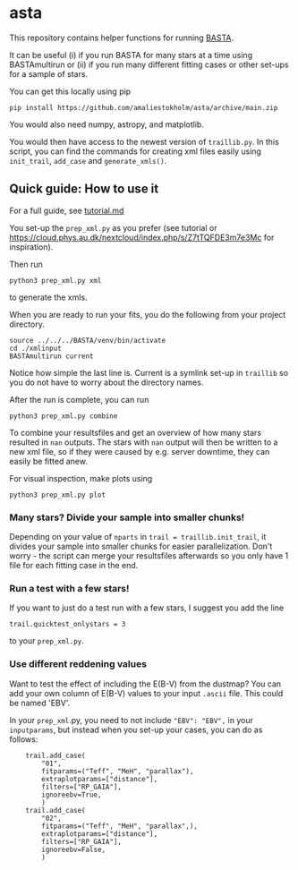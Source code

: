 # asta

This repository contains helper functions for running [BASTA](https://github.com/BASTAcode/BASTA). 

It can be useful (i) if you run BASTA for many stars at a time using BASTAmultirun or (ii) if you run many different fitting cases or other set-ups for a sample of stars.

You can get this locally using pip
```
pip install https://github.com/amaliestokholm/asta/archive/main.zip
```
You would also need numpy, astropy, and matplotlib.

You would then have access to the newest version of `traillib.py`.
In this script, you can find the commands for creating xml files easily using `init_trail`, `add_case` and `generate_xmls()`.


## Quick guide: How to use it
For a full guide, see [tutorial.md](tutorial.md)

You set-up the `prep_xml.py` as you prefer (see tutorial or https://cloud.phys.au.dk/nextcloud/index.php/s/Z7tTQFDE3m7e3Mc for inspiration).

Then run
```
python3 prep_xml.py xml
```
to generate the xmls.

When you are ready to run your fits, you do the following from your project directory.
```
source ../../../BASTA/venv/bin/activate 
cd ./xmlinput
BASTAmultirun current
```
Notice how simple the last line is. Current is a symlink set-up in `traillib` so you do not have to worry about the directory names.

After the run is complete, you can run
```
python3 prep_xml.py combine
```
To combine your resultsfiles and get an overview of how many stars resulted in `nan` outputs.
The stars with `nan` output will then be written to a new xml file, so if they were caused by e.g. server downtime, they can easily be fitted anew.

For visual inspection, make plots using
```
python3 prep_xml.py plot
```

### Many stars? Divide your sample into smaller chunks!
Depending on your value of `nparts` in `trail = traillib.init_trail`, it divides your sample into smaller chunks for easier parallelization. Don't worry - the script can merge your resultsfiles afterwards so you only have 1 file for each fitting case in the end.

### Run a test with a few stars!
If you want to just do a test run with a few stars, I suggest you add the line
```python3
trail.quicktest_onlystars = 3
```
to your `prep_xml.py`.

### Use different reddening values
Want to test the effect of including the E(B-V) from the dustmap?
You can add your own column of E(B-V) values to your input `.ascii` file. This could be named 'EBV'.

In your `prep_xml`.py, you need to not include `"EBV": "EBV",` in your `inputparams`, but instead when you set-up your cases, you can do as follows:
```python3
    trail.add_case(
        "01",
        fitparams=("Teff", "MeH", "parallax"),
        extraplotparams=["distance"],
        filters=["RP_GAIA"],
        ignoreebv=True,
        )
    trail.add_case(
        "02",
        fitparams=("Teff", "MeH", "parallax",),
        extraplotparams=["distance"],
        filters=["RP_GAIA"],
        ignoreebv=False,
        )
```
